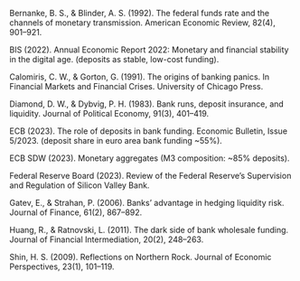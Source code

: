 
Bernanke, B. S., & Blinder, A. S. (1992). The federal funds rate and the channels of monetary transmission. American Economic Review, 82(4), 901–921.

BIS (2022). Annual Economic Report 2022: Monetary and financial stability in the digital age. (deposits as stable, low-cost funding).

Calomiris, C. W., & Gorton, G. (1991). The origins of banking panics. In Financial Markets and Financial Crises. University of Chicago Press.

Diamond, D. W., & Dybvig, P. H. (1983). Bank runs, deposit insurance, and liquidity. Journal of Political Economy, 91(3), 401–419.

ECB (2023). The role of deposits in bank funding. Economic Bulletin, Issue 5/2023. (deposit share in euro area bank funding ~55%).

ECB SDW (2023). Monetary aggregates (M3 composition: ~85% deposits).

Federal Reserve Board (2023). Review of the Federal Reserve’s Supervision and Regulation of Silicon Valley Bank.

Gatev, E., & Strahan, P. (2006). Banks’ advantage in hedging liquidity risk. Journal of Finance, 61(2), 867–892.

Huang, R., & Ratnovski, L. (2011). The dark side of bank wholesale funding. Journal of Financial Intermediation, 20(2), 248–263.

Shin, H. S. (2009). Reflections on Northern Rock. Journal of Economic Perspectives, 23(1), 101–119.
